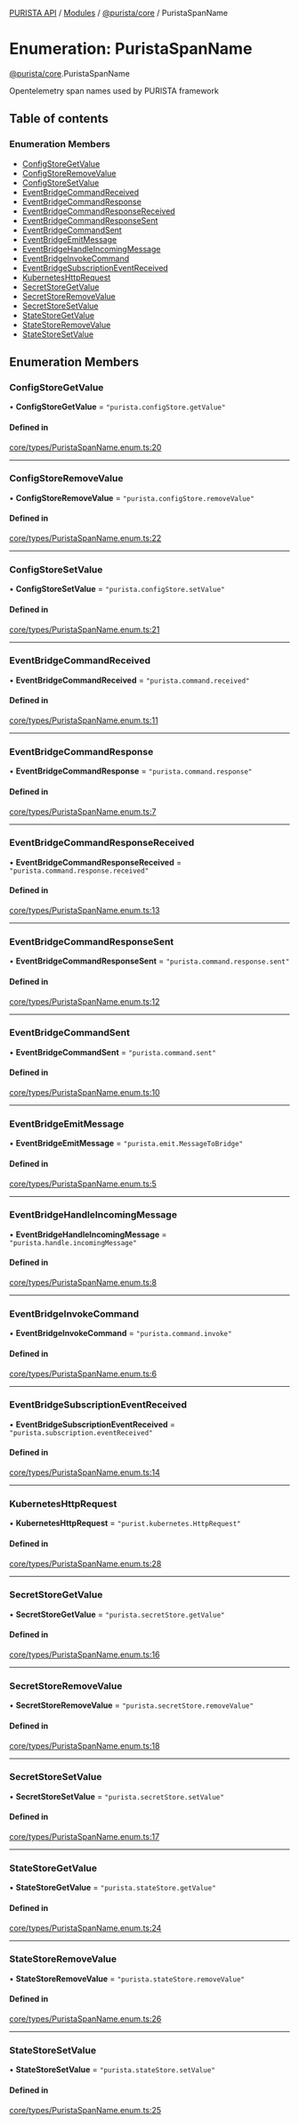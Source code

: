 [PURISTA API](../README.md) / [Modules](../modules.md) / [@purista/core](../modules/purista_core.md) / PuristaSpanName

# Enumeration: PuristaSpanName

[@purista/core](../modules/purista_core.md).PuristaSpanName

Opentelemetry span names used by PURISTA framework

## Table of contents

### Enumeration Members

- [ConfigStoreGetValue](purista_core.PuristaSpanName.md#configstoregetvalue)
- [ConfigStoreRemoveValue](purista_core.PuristaSpanName.md#configstoreremovevalue)
- [ConfigStoreSetValue](purista_core.PuristaSpanName.md#configstoresetvalue)
- [EventBridgeCommandReceived](purista_core.PuristaSpanName.md#eventbridgecommandreceived)
- [EventBridgeCommandResponse](purista_core.PuristaSpanName.md#eventbridgecommandresponse)
- [EventBridgeCommandResponseReceived](purista_core.PuristaSpanName.md#eventbridgecommandresponsereceived)
- [EventBridgeCommandResponseSent](purista_core.PuristaSpanName.md#eventbridgecommandresponsesent)
- [EventBridgeCommandSent](purista_core.PuristaSpanName.md#eventbridgecommandsent)
- [EventBridgeEmitMessage](purista_core.PuristaSpanName.md#eventbridgeemitmessage)
- [EventBridgeHandleIncomingMessage](purista_core.PuristaSpanName.md#eventbridgehandleincomingmessage)
- [EventBridgeInvokeCommand](purista_core.PuristaSpanName.md#eventbridgeinvokecommand)
- [EventBridgeSubscriptionEventReceived](purista_core.PuristaSpanName.md#eventbridgesubscriptioneventreceived)
- [KubernetesHttpRequest](purista_core.PuristaSpanName.md#kuberneteshttprequest)
- [SecretStoreGetValue](purista_core.PuristaSpanName.md#secretstoregetvalue)
- [SecretStoreRemoveValue](purista_core.PuristaSpanName.md#secretstoreremovevalue)
- [SecretStoreSetValue](purista_core.PuristaSpanName.md#secretstoresetvalue)
- [StateStoreGetValue](purista_core.PuristaSpanName.md#statestoregetvalue)
- [StateStoreRemoveValue](purista_core.PuristaSpanName.md#statestoreremovevalue)
- [StateStoreSetValue](purista_core.PuristaSpanName.md#statestoresetvalue)

## Enumeration Members

### ConfigStoreGetValue

• **ConfigStoreGetValue** = ``"purista.configStore.getValue"``

#### Defined in

[core/types/PuristaSpanName.enum.ts:20](https://github.com/sebastianwessel/purista/blob/master/packages/core/src/core/types/PuristaSpanName.enum.ts#L20)

___

### ConfigStoreRemoveValue

• **ConfigStoreRemoveValue** = ``"purista.configStore.removeValue"``

#### Defined in

[core/types/PuristaSpanName.enum.ts:22](https://github.com/sebastianwessel/purista/blob/master/packages/core/src/core/types/PuristaSpanName.enum.ts#L22)

___

### ConfigStoreSetValue

• **ConfigStoreSetValue** = ``"purista.configStore.setValue"``

#### Defined in

[core/types/PuristaSpanName.enum.ts:21](https://github.com/sebastianwessel/purista/blob/master/packages/core/src/core/types/PuristaSpanName.enum.ts#L21)

___

### EventBridgeCommandReceived

• **EventBridgeCommandReceived** = ``"purista.command.received"``

#### Defined in

[core/types/PuristaSpanName.enum.ts:11](https://github.com/sebastianwessel/purista/blob/master/packages/core/src/core/types/PuristaSpanName.enum.ts#L11)

___

### EventBridgeCommandResponse

• **EventBridgeCommandResponse** = ``"purista.command.response"``

#### Defined in

[core/types/PuristaSpanName.enum.ts:7](https://github.com/sebastianwessel/purista/blob/master/packages/core/src/core/types/PuristaSpanName.enum.ts#L7)

___

### EventBridgeCommandResponseReceived

• **EventBridgeCommandResponseReceived** = ``"purista.command.response.received"``

#### Defined in

[core/types/PuristaSpanName.enum.ts:13](https://github.com/sebastianwessel/purista/blob/master/packages/core/src/core/types/PuristaSpanName.enum.ts#L13)

___

### EventBridgeCommandResponseSent

• **EventBridgeCommandResponseSent** = ``"purista.command.response.sent"``

#### Defined in

[core/types/PuristaSpanName.enum.ts:12](https://github.com/sebastianwessel/purista/blob/master/packages/core/src/core/types/PuristaSpanName.enum.ts#L12)

___

### EventBridgeCommandSent

• **EventBridgeCommandSent** = ``"purista.command.sent"``

#### Defined in

[core/types/PuristaSpanName.enum.ts:10](https://github.com/sebastianwessel/purista/blob/master/packages/core/src/core/types/PuristaSpanName.enum.ts#L10)

___

### EventBridgeEmitMessage

• **EventBridgeEmitMessage** = ``"purista.emit.MessageToBridge"``

#### Defined in

[core/types/PuristaSpanName.enum.ts:5](https://github.com/sebastianwessel/purista/blob/master/packages/core/src/core/types/PuristaSpanName.enum.ts#L5)

___

### EventBridgeHandleIncomingMessage

• **EventBridgeHandleIncomingMessage** = ``"purista.handle.incomingMessage"``

#### Defined in

[core/types/PuristaSpanName.enum.ts:8](https://github.com/sebastianwessel/purista/blob/master/packages/core/src/core/types/PuristaSpanName.enum.ts#L8)

___

### EventBridgeInvokeCommand

• **EventBridgeInvokeCommand** = ``"purista.command.invoke"``

#### Defined in

[core/types/PuristaSpanName.enum.ts:6](https://github.com/sebastianwessel/purista/blob/master/packages/core/src/core/types/PuristaSpanName.enum.ts#L6)

___

### EventBridgeSubscriptionEventReceived

• **EventBridgeSubscriptionEventReceived** = ``"purista.subscription.eventReceived"``

#### Defined in

[core/types/PuristaSpanName.enum.ts:14](https://github.com/sebastianwessel/purista/blob/master/packages/core/src/core/types/PuristaSpanName.enum.ts#L14)

___

### KubernetesHttpRequest

• **KubernetesHttpRequest** = ``"purist.kubernetes.HttpRequest"``

#### Defined in

[core/types/PuristaSpanName.enum.ts:28](https://github.com/sebastianwessel/purista/blob/master/packages/core/src/core/types/PuristaSpanName.enum.ts#L28)

___

### SecretStoreGetValue

• **SecretStoreGetValue** = ``"purista.secretStore.getValue"``

#### Defined in

[core/types/PuristaSpanName.enum.ts:16](https://github.com/sebastianwessel/purista/blob/master/packages/core/src/core/types/PuristaSpanName.enum.ts#L16)

___

### SecretStoreRemoveValue

• **SecretStoreRemoveValue** = ``"purista.secretStore.removeValue"``

#### Defined in

[core/types/PuristaSpanName.enum.ts:18](https://github.com/sebastianwessel/purista/blob/master/packages/core/src/core/types/PuristaSpanName.enum.ts#L18)

___

### SecretStoreSetValue

• **SecretStoreSetValue** = ``"purista.secretStore.setValue"``

#### Defined in

[core/types/PuristaSpanName.enum.ts:17](https://github.com/sebastianwessel/purista/blob/master/packages/core/src/core/types/PuristaSpanName.enum.ts#L17)

___

### StateStoreGetValue

• **StateStoreGetValue** = ``"purista.stateStore.getValue"``

#### Defined in

[core/types/PuristaSpanName.enum.ts:24](https://github.com/sebastianwessel/purista/blob/master/packages/core/src/core/types/PuristaSpanName.enum.ts#L24)

___

### StateStoreRemoveValue

• **StateStoreRemoveValue** = ``"purista.stateStore.removeValue"``

#### Defined in

[core/types/PuristaSpanName.enum.ts:26](https://github.com/sebastianwessel/purista/blob/master/packages/core/src/core/types/PuristaSpanName.enum.ts#L26)

___

### StateStoreSetValue

• **StateStoreSetValue** = ``"purista.stateStore.setValue"``

#### Defined in

[core/types/PuristaSpanName.enum.ts:25](https://github.com/sebastianwessel/purista/blob/master/packages/core/src/core/types/PuristaSpanName.enum.ts#L25)
